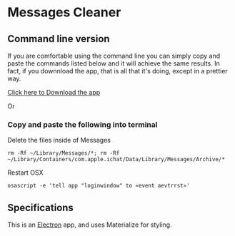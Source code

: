 # Messages Cleaner

## Command line version

If you are comfortable using the command line you can simply copy and paste the commands listed below and it will achieve the same results. In fact, if you downnload the app, that is all that it's doing, except in a prettier way.

[Click here to Download the app](1)

Or

### Copy and paste the following into terminal 

Delete the files inside of Messages

`rm -Rf ~/Library/Messages/*; rm -Rf ~/Library/Containers/com.apple.ichat/Data/Library/Messages/Archive/*`

Restart OSX

`osascript -e 'tell app "loginwindow" to «event aevtrrst»'`

## Specifications

This is an [Electron](2) app, and uses Materialize for styling.

[1]: http://google.com
[2]: https://electron.atom.io/
